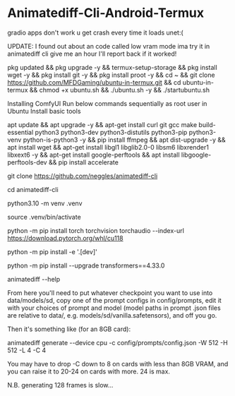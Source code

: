 

# Animatediff-Cli-Android-Termux
gradio apps don't work u get crash every time it loads unet:(


UPDATE: I found out about an code called low vram mode ima try it in animatediff cli give me an hour I'll report back if it worked!

pkg updated && pkg upgrade -y && termux-setup-storage && pkg install wget -y && pkg install git -y && pkg install proot -y && cd ~ && git clone https://github.com/MFDGaming/ubuntu-in-termux.git && cd ubuntu-in-termux && chmod +x ubuntu.sh && ./ubuntu.sh -y && ./startubuntu.sh

Installing ComfyUI Run below commands sequentially as root user in Ubuntu
Install basic tools

apt update && apt upgrade -y && apt-get install curl git gcc make build-essential python3 python3-dev python3-distutils python3-pip python3-venv python-is-python3 -y && pip install ffmpeg && apt dist-upgrade -y && apt install wget && apt-get install libgl1 libglib2.0-0 libsm6 libxrender1 libxext6 -y && apt-get install google-perftools &&
apt install libgoogle-perftools-dev && pip install accelerate

git clone https://github.com/neggles/animatediff-cli

cd animatediff-cli

python3.10 -m venv .venv

source .venv/bin/activate


python -m pip install torch torchvision torchaudio --index-url https://download.pytorch.org/whl/cu118


python -m pip install -e '.[dev]'


python -m pip install --upgrade transformers==4.33.0


animatediff --help


From here you'll need to put whatever checkpoint you want to use into data/models/sd, copy one of the prompt configs in config/prompts, edit it with your choices of prompt and model (model paths in prompt .json files are relative to data/, e.g. models/sd/vanilla.safetensors), and off you go.

Then it's something like (for an 8GB card):

animatediff generate --device cpu -c config/prompts/config.json -W 512 -H 512 -L 4 -C 4

You may have to drop -C down to 8 on cards with less than 8GB VRAM, and you can raise it to 20-24 on cards with more. 24 is max.

N.B. generating 128 frames is slow...